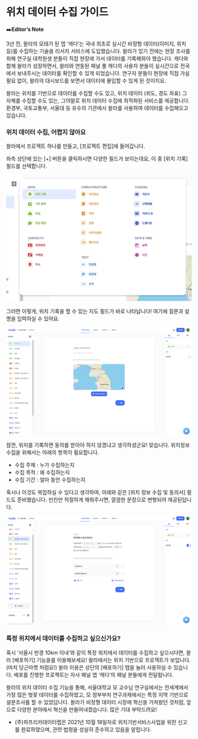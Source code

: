 # 위치 데이터 수집 가이드

**✒️Editor’s Note**

3년 전, 왈라의 모태가 된 앱 ‘캐다’는 국내 최초로 실시간 비정형 데이터(이미지, 위치 등)를 수집하는 기술을 리서치 서비스에 도입했습니다. 왈라가 있기 전에는 현장 조사를 위해 연구실 대학원생 분들이 직접 현장에 가서 데이터를 기록해와야 했습니다. 캐다와 함께 왈라가 성장하면서, 왈라와 연동된 패널 풀 캐다의 사용자 분들이 실시간으로 전국에서 보내주시는 데이터를 확인할 수 있게 되었습니다. 연구자 분들이 현장에 직접 가실 필요 없이, 왈라의 대시보드를 보면서 데이터에 몰입할 수 있게 된 것이지요.

왈라는 위치를 기반으로 데이터를 수집할 수도 있고, 위치 데이터 (위도, 경도 좌표) 그 자체를 수집할 수도 있는, 그야말로 위치 데이터 수집에 최적화된 서비스를 제공합니다. 환경부, 국토교통부, 서울대 등 유수의 기관에서 왈라를 사용하여 데이터를 수집해오고 있습니다.

### 위치 데이터 수집, 어렵지 않아요

왈라에서 프로젝트 하나를 만들고, [프로젝트 편집]에 들어갑니다.

좌측 상단에 있는 [+] 버튼을 클릭하시면 다양한 필드가 보이는데요, 이 중 [위치 기록] 필드를 선택합니다.

![Untitled](src/0a23e0e400ac4a7c824916a8d0b367d3/Untitled.png)

그러면 이렇게, 위치 기록을 할 수 있는 지도 필드가 바로 나타납니다! 여기에 질문과 설명을 입력하실 수 있어요.

![Untitled](src/0a23e0e400ac4a7c824916a8d0b367d3/Untitled%201.png)

잠깐, 위치를 기록하면 동의를 받아야 하지 않겠냐고 생각하셨군요! 맞습니다. 위치정보 수집을 위해서는 아래의 항목이 필요합니다.

- 수집 주체 : 누가 수집하는지
- 수집 목적 : 왜 수집하는지
- 수집 기간 : 얼마 동안 수집하는지

혹시나 이것도 복잡하실 수 있다고 생각하여, 아래와 같은 [위치 정보 수집 및 동의서] 필드도 준비했습니다. 빈칸만 적절하게 채워주시면, 깔끔한 문장으로 변형되어 제공된답니다.

![Untitled](src/0a23e0e400ac4a7c824916a8d0b367d3/Untitled%202.png)

### 특정 위치에서 데이터를 수집하고 싶으신가요?

혹시 ‘서울시 반경 10km 이내’와 같이 특정 위치에서 데이터를 수집하고 싶으시다면, 왈라 [배포하기] 기능을를 이용해보세요! 왈라에서는 위치 기반으로 프로젝트가 보입니다. (마치 당근마켓 처럼요!) 왈라 이용은 상단의 [배포하기] 탭을 눌러 사용하실 수 있습니다. 배포를 진행한 프로젝트는 자사 패널 앱 ‘캐다’의 패널 분들에게 전달됩니다.

왈라의 위치 데이터 수집 기능을 통해, 서울대학교 모 교수님 연구실에서는 전세계에서 가장 많은 벚꽃 데이터를 수집하였고, 모 정부부처 연구과제에서는 특정 지역 기반으로 설문조사를 할 수 있었답니다. 왈라가 비정형 데이터 시장에 혁신을 가져왔던 것처럼, 앞으로 다양한 분야에서 혁신을 만들어내겠습니다. 많은 기대 부탁드려요!

- (주)파프리카데이터랩은 2021년 10월 18일자로 위치기반서비스사업을 위한 신고를 완료하였으며, 관련 법령을 성실히 준수하고 있음을 알립니다.
